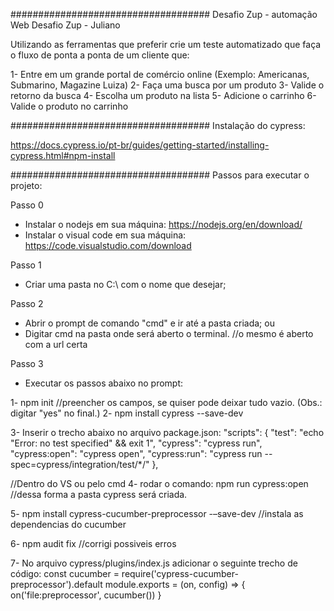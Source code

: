 #################################### Desafio Zup - automação Web
Desafio Zup - Juliano

Utilizando as ferramentas que preferir crie um teste automatizado que faça o fluxo de ponta
a ponta de um cliente que:

1- Entre em um grande portal de comércio online
(Exemplo: Americanas, Submarino, Magazine Luiza)
2- Faça uma busca por um produto
3- Valide o retorno da busca
4- Escolha um produto na lista
5- Adicione o carrinho
6- Valide o produto no carrinho

#################################### Instalação do cypress:

https://docs.cypress.io/pt-br/guides/getting-started/installing-cypress.html#npm-install

#################################### Passos para executar o projeto:

Passo 0
- Instalar o nodejs em sua máquina: https://nodejs.org/en/download/
- Instalar o visual code em sua máquina: https://code.visualstudio.com/download

Passo 1
- Criar uma pasta no C:\ com o nome que desejar;

Passo 2
- Abrir o prompt de comando "cmd" e ir até a pasta criada;
ou
- Digitar cmd na pasta onde será aberto o terminal. //o mesmo é aberto com a url certa

Passo 3
- Executar os passos abaixo no prompt:

1- npm init //preencher os campos, se quiser pode deixar tudo vazio. (Obs.: digitar "yes" no final.)
2- npm install cypress --save-dev

3- Inserir o trecho abaixo no arquivo package.json:
  "scripts": {
    "test": "echo \"Error: no test specified\" && exit 1",
    "cypress": "cypress run",
    "cypress:open": "cypress open",
    "cypress:run": "cypress run --spec=cypress/integration/test/*/"
  },

//Dentro do VS ou pelo cmd 
4- rodar o comando: npm run cypress:open //dessa forma a pasta cypress será criada.

5- npm install cypress-cucumber-preprocessor  -–save-dev //instala as dependencias do cucumber
   
6- npm audit fix //corrigi possiveis erros

7- No arquivo cypress/plugins/index.js adicionar o seguinte trecho de código:
const cucumber = require('cypress-cucumber-preprocessor').default
 module.exports = (on, config) => {
 on('file:preprocessor', cucumber())
}

